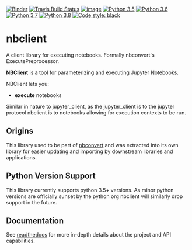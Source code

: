 [![Binder](https://mybinder.org/badge_logo.svg)](https://mybinder.org/v2/gh/jupyter/nbclient/master?filepath=binder%2Frun_nbclient.ipynb)
[![Travis Build Status](https://travis-ci.org/jupyter/nbclient.svg?branch=master)](https://travis-ci.org/jupyter/nbclient)
[![image](https://codecov.io/github/jupyter/nbclient/coverage.svg?branch=master)](https://codecov.io/github/jupyter/nbclient?branch=master)
[![Python 3.5](https://img.shields.io/badge/python-3.5-blue.svg)](https://www.python.org/downloads/release/python-350/)
[![Python 3.6](https://img.shields.io/badge/python-3.6-blue.svg)](https://www.python.org/downloads/release/python-360/)
[![Python 3.7](https://img.shields.io/badge/python-3.7-blue.svg)](https://www.python.org/downloads/release/python-370/)
[![Python 3.8](https://img.shields.io/badge/python-3.8-blue.svg)](https://www.python.org/downloads/release/python-380/)
[![Code style: black](https://img.shields.io/badge/code%20style-black-000000.svg)](https://github.com/ambv/black)

# nbclient

A client library for executing notebooks. Formally nbconvert's ExecutePreprocessor.

**NBClient** is a tool for parameterizing and executing Jupyter Notebooks.

NBClient lets you:

- **execute** notebooks

Similar in nature to jupyter_client, as the jupyter_client is to the jupyter
protocol nbclient is to notebooks allowing for execution contexts to be run.

## Origins

This library used to be part of [nbconvert](https://nbconvert.readthedocs.io/en/latest/) and was extracted into its own library for easier updating and importing by downstream libraries and applications.

## Python Version Support

This library currently supports python 3.5+ versions. As minor python
versions are officially sunset by the python org nbclient will similarly
drop support in the future.

## Documentation

See [readthedocs](https://nbclient.readthedocs.io/en/latest/) for more in-depth details about the project and API capabilities.
